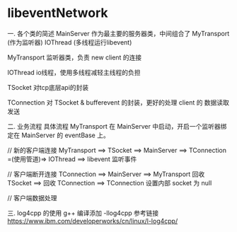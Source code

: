 # libeventNetwork


一. 各个类的简述
MainServer
作为最主要的服务器类，中间组合了 MyTransport (作为监听器) IOThread (多线程运行libevent)

MyTransport
监听器类，负责 new client 的连接

IOThread
io线程，使用多线程减轻主线程的负担 

TSocket
对tcp底层api的封装

TConnection
对 TSocket & bufferevent 的封装，更好的处理 client 的 数据读取发送




二. 业务流程
具体流程
MyTransport 在 MainServer 中启动，开启一个监听器绑定在 MainServer 的 eventBase 上。

// 新的客户端连接
MyTransport  ==>  TSocket  ==>  MainServer ==> TConnection  =(使用管道)=>  IOThread  ==>  libevent 监听事件

// 客户端断开连接
TConnection  ==>  MainServer  ==>  MyTransport 回收 TSocket
                              ==>  回收 TConnection
                              ==>  TConnection  设置内部 socket 为 null

// 客户端数据处理


三. log4cpp 的使用
g++ 编译添加 -llog4cpp
参考链接
https://www.ibm.com/developerworks/cn/linux/l-log4cpp/